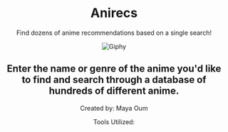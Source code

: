 <div id="title" align="center">
  <h1>Anirecs</h1>
  <p>Find dozens of anime recommendations based on a single search!</p>
</div>
<div id="body" align="center">
  <img src="https://i.giphy.com/media/v1.Y2lkPTc5MGI3NjExOXI3bXUwZTA5NTMxaXVweXY5NjNqbHhkZnh6Ym11dmFjZGlieGV2OSZlcD12MV9pbnRlcm5hbF9naWZfYnlfaWQmY3Q9Zw/GDWhpl6PTEbkI/giphy.gif" alt="Giphy">
  <h2 id="desc" align="center">Enter the name or genre of the anime you'd like to find and search through a database of hundreds of different anime.</h2>
  <p>Created by: Maya Oum</p>
  <p>Tools Utilized: </p>
</div>
